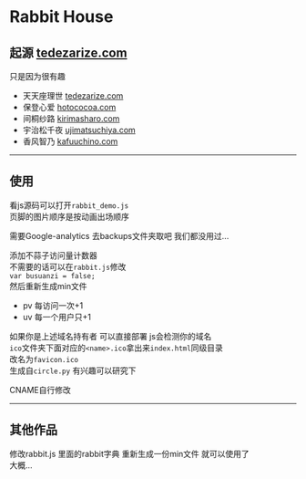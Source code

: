 # Rabbit House

## 起源 [tedezarize.com](http://tedezarize.com)

只是因为很有趣  
* 天天座理世 [tedezarize.com](http://tedezarize.com) 
* 保登心爱 [hotococoa.com](https://hotococoa.com/)   
* 间桐纱路 [kirimasharo.com](https://kirimasharo.com/)   
* 宇治松千夜 [ujimatsuchiya.com](https://ujimatsuchiya.com/)  
* 香风智乃 [kafuuchino.com](http://kafuuchino.com/)  
 

*** 
## 使用 
看js源码可以打开`rabbit_demo.js`  
页脚的图片顺序是按动画出场顺序  
 
需要Google-analytics 去backups文件夹取吧 我们都没用过...
 
添加不蒜子访问量计数器  
不需要的话可以在`rabbit.js`修改   
`var busuanzi = false;`  
然后重新生成min文件 
* pv 每访问一次+1
* uv 每一个用户只+1 
 
如果你是上述域名持有者 可以直接部署 js会检测你的域名   
`ico`文件夹下面对应的`<name>.ico`拿出来`index.html`同级目录  
改名为`favicon.ico`  
生成自`circle.py` 有兴趣可以研究下  
 
CNAME自行修改
 
*** 
## 其他作品 
修改rabbit.js 里面的rabbit字典 重新生成一份min文件 就可以使用了   
大概...
 
